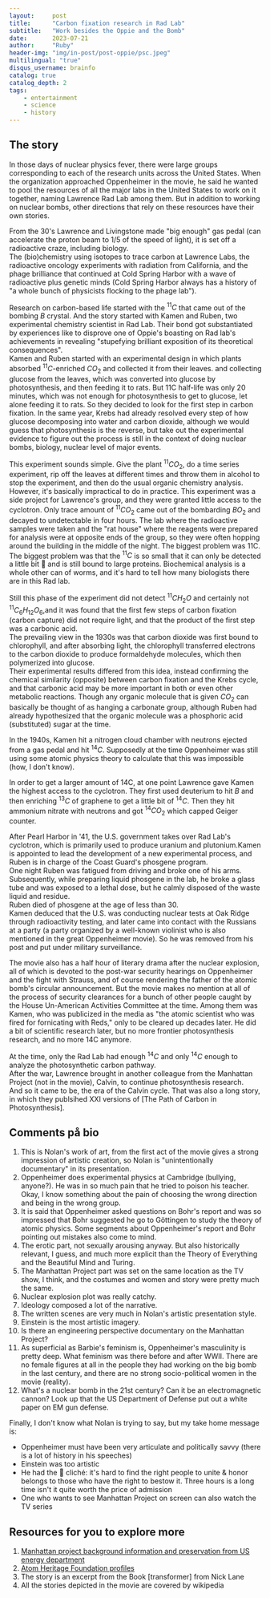 ```yaml
---
layout:     post
title:      "Carbon fixation research in Rad Lab"
subtitle:   "Work besides the Oppie and the Bomb"
date:       2023-07-21
author:     "Ruby"
header-img: "img/in-post/post-oppie/psc.jpeg"
multilingual: "true"
disqus_username: brainfo
catalog: true
catalog_depth: 2
tags:
    - entertainment
    - science
    - history
---
```


## The story

In those days of nuclear physics fever, there were large groups corresponding to each of the research units across the United States. When the organization approached Oppenheimer in the movie, he said he wanted to pool the resources of all the major labs in the United States to work on it together, naming Lawrence Rad Lab among them.
But in addition to working on nuclear bombs, other directions that rely on these resources have their own stories.  

From the 30's Lawrence and Livingstone made "big enough" gas pedal (can accelerate the proton beam to 1/5 of the speed of light), it is set off a radioactive craze, including biology.  
The (bio)chemistry using isotopes to trace carbon at Lawrence Labs, the radioactive oncology experiments with radiation from California, and the phage brilliance that continued at Cold Spring Harbor with a wave of radioactive plus genetic minds (Cold Spring Harbor always has a history of "a whole bunch of physicists flocking to the phage lab").  

Research on carbon-based life started with the $^11C$ that came out of the bombing $B$ crystal. And the story started with Kamen and Ruben, two experimental chemistry scientist in Rad Lab. Their bond got substantiated by experiences like to disprove one of Oppie's boasting on Rad lab's achievements in revealing "stupefying brilliant exposition of its theoretical consequences".  
Kamen and Ruben started with an experimental design in which plants absorbed $^{11}C$-enriched $CO_2$ and collected it from their leaves.
and collecting glucose from the leaves, which was converted into glucose by photosynthesis, and then feeding it to rats. But 11C
half-life was only 20 minutes, which was not enough for photosynthesis to get to glucose, let alone feeding it to rats. So they decided to look for the first step in carbon fixation.
In the same year, Krebs had already resolved every step of how glucose decomposing into water and carbon dioxide, although we would guess that photosynthesis is the reverse, but take out the experimental evidence to figure out the process is still in the context of doing nuclear bombs, biology, nuclear level of major events.  

This experiment sounds simple. Give the plant $^11CO_2$, do a time series experiment, rip off the leaves at different times and throw them in alcohol to stop the experiment, and then do the usual organic chemistry analysis.  
However, it's basically impractical to do in practice. This experiment was a side project for Lawrence's group, and they were granted little access to the cyclotron.
Only trace amount of $^{11}CO_2$ came out of the bombarding $BO_2$ and decayed to undetectable in four hours.
The lab where the radioactive samples were taken and the "rat house" where the reagents were prepared for analysis were at opposite ends of the group, so they were often hopping around the building in the middle of the night. The biggest problem was 11C. The biggest problem was that the $^{11}C$ is so small that it can only be detected a little bit 🤏 and is still bound to large proteins. Biochemical analysis is a whole other can of worms, and it's hard to tell how many biologists there are in this Rad lab.

Still this phase of the experiment did not detect $^{11}CH_{2}O$
and certainly not $^{11}C_{6}H_{12}O_6$,and it was found that the first few steps of carbon fixation (carbon capture) did not require light, and that the product of the first step was a carbonic acid.  
The prevailing view in the 1930s was that carbon dioxide was first bound to chlorophyll, and after absorbing light, the chlorophyll transferred electrons to the carbon dioxide to produce formaldehyde molecules, which then polymerized into glucose.  
Their experimental results differed from this idea, instead confirming the chemical similarity (opposite) between carbon fixation and the Krebs cycle, and that carbonic acid may be more important in both or even other metabolic reactions. Though any organic molecule that is given $CO_2$ can basically be thought of as hanging a carbonate group, although Ruben had already hypothesized that the organic molecule was a phosphoric acid (substituted) sugar at the time.

In the 1940s, Kamen hit a nitrogen cloud chamber with neutrons ejected from a gas pedal and hit $^{14}C$.
Supposedly at the time Oppenheimer was still using some atomic physics theory to calculate that this was impossible (how, I don't know).  

In order to get a larger amount of 14C, at one point Lawrence gave Kamen the highest access to the cyclotron.
They first used deuterium to hit $B$ and then enriching $^{13}C$
of graphene to get a little bit of $^{14}C$. Then they hit ammonium nitrate with neutrons and got $^{14}CO_2$ which capped Geiger counter.  

After Pearl Harbor in '41, the U.S. government takes over Rad Lab's cyclotron, which is primarily used to produce uranium and plutonium.Kamen is appointed to lead the development of a new experimental process, and Ruben is in charge of the Coast Guard's phosgene program.  
One night Ruben was fatigued from driving and broke one of his arms. Subsequently, while preparing liquid phosgene in the lab, he broke a glass tube and was exposed to a lethal dose, but he calmly disposed of the waste liquid and residue.  
Ruben died of phosgene at the age of less than 30.  
Kamen deduced that the U.S. was conducting nuclear tests at Oak Ridge through radioactivity testing, and later came into contact with the Russians at a party (a party organized by a well-known violinist who is also mentioned in the great Oppenheimer movie). So he was removed from his post and put under military surveillance.  

The movie also has a half hour of literary drama after the nuclear explosion, all of which is devoted to the post-war security hearings on Oppenheimer and the fight with Strauss, and of course rendering the father of the atomic bomb's circular announcement. But the movie makes no mention at all of the process of security clearances for a bunch of other people caught by the House Un-American Activities Committee at the time. Among them was Kamen, who was publicized in the media as "the atomic scientist who was fired for fornicating with Reds," only to be cleared up decades later. He did a bit of scientific research later, but no more frontier photosynthesis research, and no more 14C
anymore.  

At the time, only the Rad Lab had enough $^{14}C$ and only $^{14}C$
enough to analyze the photosynthetic carbon pathway.  
After the war, Lawrence brought in another colleague from the Manhattan Project (not in the movie), Calvin, to continue photosynthesis research.  
And so it came to be, the era of the Calvin cycle. That was also a long story, in which they publsihed XXI versions of [The Path of Carbon in Photosynthesis].  

## Comments på bio

1. This is Nolan's work of art, from the first act of the movie gives a strong impression of artistic creation, so Nolan is "unintentionally documentary" in its presentation.
2. Oppenheimer does experimental physics at Cambridge (bullying, anyone?). He was in so much pain that he tried to poison his teacher. Okay, I know something about the pain of choosing the wrong direction and being in the wrong group.
3. It is said that Oppenheimer asked questions on Bohr's report and was so impressed that Bohr suggested he go to Göttingen to study the theory of atomic physics. Some segments about Oppenheimer's report and Bohr pointing out mistakes also come to mind.
4. The erotic part, not sexually arousing anyway. But also historically relevant, I guess, and much more explicit than the Theory of Everything and the Beautiful Mind and Turing.
5. The Manhattan Project part was set on the same location as the TV show, I think, and the costumes and women and story were pretty much the same.
6. Nuclear explosion plot was really catchy.
7. Ideology composed a lot of the narrative.
8. The written scenes are very much in Nolan's artistic presentation style.
9. Einstein is the most artistic imagery.
10. Is there an engineering perspective documentary on the Manhattan Project?
11. As superficial as Barbie's feminism is, Oppenheimer's masculinity is pretty deep. What feminism was there before and after WWII. There are no female figures at all in the people they had working on the big bomb in the last century, and there are no strong socio-political women in the movie (reality).
12. What's a nuclear bomb in the 21st century? Can it be an electromagnetic cannon? Look up that the US Department of Defense put out a white paper on EM gun defense.

Finally, I don't know what Nolan is trying to say, but my take home message is:

- Oppenheimer must have been very articulate and politically savvy (there is a lot of history in his speeches)
- Einstein was too artistic
- He had the 🤏 cliché: it's hard to find the right people to unite & honor belongs to those who have the right to bestow it.
Three hours is a long time isn't it quite worth the price of admission
- One who wants to see Manhattan Project on screen can also watch the TV series

## Resources for you to explore more

1. [Manhattan project background information and preservation from US energy department](https://www.energy.gov/lm/manhattan-project-background-information-and-preservation-work)
2. [Atom Heritage Foundation profiles](https://ahf.nuclearmuseum.org/ahf/bios/)
3. The story is an excerpt from the Book [transformer] from Nick Lane
4. All the stories depicted in the movie are covered by wikipedia
